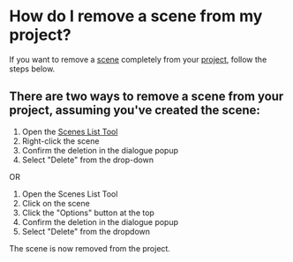 # How do I remove a scene from my project?
If you want to remove a [scene]() completely from your [project](), follow the steps below. 

## There are two ways to remove a scene from your project, assuming you've created the scene:

1. Open the [Scenes List Tool]()
2. Right-click the scene
3.  Confirm the deletion in the dialogue popup
4. Select "Delete" from the drop-down

OR

1. Open the Scenes List Tool
2. Click on the scene
3. Click the "Options" button at the top
4. Confirm the deletion in the dialogue popup
5. Select "Delete" from the dropdown

The scene is now removed from the project. 
